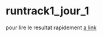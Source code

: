# runtrack1_jour_1
pour lire le resultat rapidement [a link](https://johan-bouguermouh.github.io/runtrack1_jour_1/)


